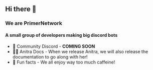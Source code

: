 ## Hi there 👋

### We are PrimerNetwork
#### A small group of developers making big discord bots
- 🌈 Community Discord - **COMING SOON**
- 👩‍💻 Anitra Docs - When we release Anitra, we will also release the documentation to go along with her!
- 🍿 Fun facts - We all enjoy way too much caffeine!
